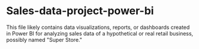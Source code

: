 # Sales-data-project-power-bi
This file likely contains data visualizations, reports, or dashboards created in Power BI for analyzing sales data of a hypothetical or real retail business, possibly named "Super Store."
